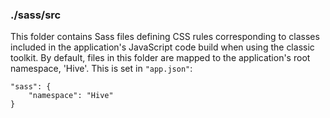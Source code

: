 ### ./sass/src

This folder contains Sass files defining CSS rules corresponding to classes
included in the application's JavaScript code build when using the classic toolkit.
By default, files in this folder are mapped to the application's root namespace, 'Hive'.
This is set in `"app.json"`:

    "sass": {
        "namespace": "Hive"
    }